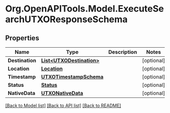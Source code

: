
# Org.OpenAPITools.Model.ExecuteSearchUTXOResponseSchema

## Properties

Name | Type | Description | Notes
------------ | ------------- | ------------- | -------------
**Destination** | [**List&lt;UTXODestination&gt;**](UTXODestination.md) |  | [optional] 
**Location** | [**Location**](Location.md) |  | [optional] 
**Timestamp** | [**UTXOTimestampSchema**](UTXOTimestampSchema.md) |  | [optional] 
**Status** | [**Status**](Status.md) |  | [optional] 
**NativeData** | [**UTXONativeData**](UTXONativeData.md) |  | [optional] 

[[Back to Model list]](../README.md#documentation-for-models)
[[Back to API list]](../README.md#documentation-for-api-endpoints)
[[Back to README]](../README.md)

